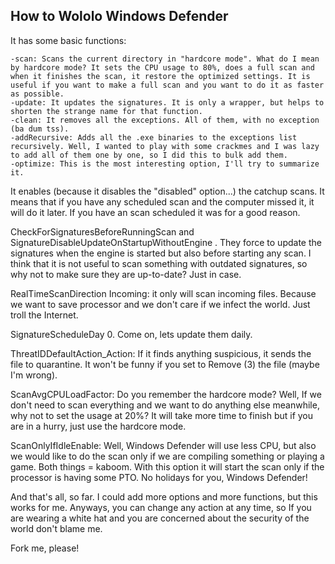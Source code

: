 ## How to Wololo Windows Defender ##
It has some basic functions:

    -scan: Scans the current directory in "hardcore mode". What do I mean by hardcore mode? It sets the CPU usage to 80%, does a full scan and when it finishes the scan, it restore the optimized settings. It is useful if you want to make a full scan and you want to do it as faster as possible.
    -update: It updates the signatures. It is only a wrapper, but helps to shorten the strange name for that function.
    -clean: It removes all the exceptions. All of them, with no exception (ba dum tss).
    -addRecursive: Adds all the .exe binaries to the exceptions list recursively. Well, I wanted to play with some crackmes and I was lazy to add all of them one by one, so I did this to bulk add them.
    -optimize: This is the most interesting option, I'll try to summarize it.

It enables (because it disables the "disabled" option...) the catchup scans. It means that if you have any scheduled scan and the computer missed it, it will do it later. If you have an scan scheduled it was for a good reason.

CheckForSignaturesBeforeRunningScan  and SignatureDisableUpdateOnStartupWithoutEngine . They force to update the signatures when the engine is started but also before starting any scan. I think that it is not useful to scan something with outdated signatures, so why not to make sure they are up-to-date? Just in case.

RealTimeScanDirection Incoming: it only will scan incoming files. Because we want to save processor and we don't care if we infect the world. Just troll the Internet.

SignatureScheduleDay 0. Come on, lets update them daily.

ThreatIDDefaultAction_Action: If it finds anything suspicious, it sends the file to quarantine. It won't be funny if you set to Remove (3) the file (maybe I'm wrong).

ScanAvgCPULoadFactor: Do you remember the hardcore mode? Well, If we don't need to scan everything and we want to do anything else meanwhile, why not to set the usage at 20%? It will take more time to finish but if you are in a hurry, just use the hardcore mode.

ScanOnlyIfIdleEnable: Well, Windows Defender will use less CPU, but also we would like to do the scan only if we are compiling something or playing a game. Both things = kaboom. With this option it will start the scan only if the processor is having some PTO. No holidays for you, Windows Defender!

And that's all, so far. I could add more options and more functions, but this works for me. Anyways, you can change any action at any time, so If you are wearing a white hat and you are concerned about the security of the world don't blame me.

Fork me, please!
